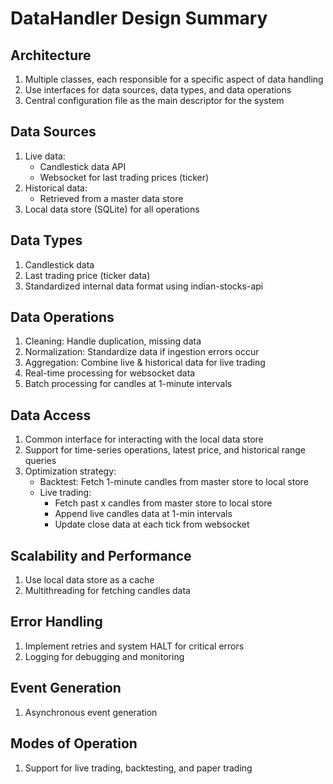 # DataHandler Design Summary

## Architecture
1. Multiple classes, each responsible for a specific aspect of data handling
2. Use interfaces for data sources, data types, and data operations
3. Central configuration file as the main descriptor for the system

## Data Sources
1. Live data: 
   - Candlestick data API
   - Websocket for last trading prices (ticker)
2. Historical data: 
   - Retrieved from a master data store
3. Local data store (SQLite) for all operations

## Data Types
1. Candlestick data
2. Last trading price (ticker data)
3. Standardized internal data format using indian-stocks-api

## Data Operations
1. Cleaning: Handle duplication, missing data
2. Normalization: Standardize data if ingestion errors occur
3. Aggregation: Combine live & historical data for live trading
4. Real-time processing for websocket data
5. Batch processing for candles at 1-minute intervals

## Data Access
1. Common interface for interacting with the local data store
2. Support for time-series operations, latest price, and historical range queries
3. Optimization strategy:
   - Backtest: Fetch 1-minute candles from master store to local store
   - Live trading: 
     - Fetch past x candles from master store to local store
     - Append live candles data at 1-min intervals
     - Update close data at each tick from websocket

## Scalability and Performance
1. Use local data store as a cache
2. Multithreading for fetching candles data

## Error Handling
1. Implement retries and system HALT for critical errors
2. Logging for debugging and monitoring

## Event Generation
1. Asynchronous event generation

## Modes of Operation
1. Support for live trading, backtesting, and paper trading